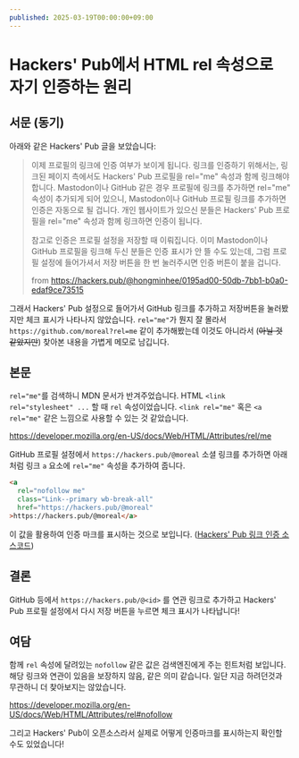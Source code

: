 ```yaml
---
published: 2025-03-19T00:00:00+09:00
---
```


Hackers' Pub에서 HTML rel 속성으로 자기 인증하는 원리
=============================================

## 서문 (동기)

아래와 같은 Hackers' Pub 글을 보았습니다:

> 이제 프로필의 링크에 인증 여부가 보이게 됩니다. 링크를 인증하기 위해서는,
> 링크된 페이지 측에서도 Hackers' Pub 프로필을 rel="me" 속성과 함께 링크해야
> 합니다. Mastodon이나 GitHub 같은 경우 프로필에 링크를 추가하면 rel="me" 속성이
> 추가되게 되어 있으니, Mastodon이나 GitHub 프로필 링크를 추가하면 인증은
> 자동으로 될 겁니다. 개인 웹사이트가 있으신 분들은 Hackers' Pub 프로필을
> rel="me" 속성과 함께 링크하면 인증이 됩니다.
>
> 참고로 인증은 프로필 설정을 저장할 때 이뤄집니다. 이미 Mastodon이나 GitHub
> 프로필을 링크해 두신 분들은 인증 표시가 안 뜰 수도 있는데, 그럼 프로필 설정에
> 들어가셔서 저장 버튼을 한 번 눌러주시면 인증 버튼이 붙을 겁니다.
>
> from https://hackers.pub/@hongminhee/0195ad00-50db-7bb1-b0a0-edaf9ce73515

그래서 Hackers' Pub 설정으로 들어가서 GitHub 링크를 추가하고 저장버튼을
눌러봤지만 체크 표시가 나타나지 않았습니다. `rel="me"`가 뭔지 잘 몰라서
`https://github.com/moreal?rel=me` 같이 추가해봤는데 이것도 아니라서 (~~아닐 것
같았지만~~) 찾아본 내용을 가볍게 메모로 남깁니다.

## 본문

`rel="me"`를 검색하니 MDN 문서가 반겨주었습니다. HTML
`<link rel="stylesheet" ...` 할 때 `rel` 속성이었습니다. `<link rel="me"` 혹은
`<a rel="me"` 같은 느낌으로 사용할 수 있는 것 같았습니다.

<https://developer.mozilla.org/en-US/docs/Web/HTML/Attributes/rel/me>

GitHub 프로필 설정에서 `https://hackers.pub/@moreal` 소셜 링크를 추가하면
아래처럼 링크 `a` 요소에 `rel="me"` 속성을 추가하여 줍니다.

```html
<a
  rel="nofollow me"
  class="Link--primary wb-break-all"
  href="https://hackers.pub/@moreal"
>https://hackers.pub/@moreal</a>
```

이 값을 활용하여 인증 마크를 표시하는 것으로 보입니다.
([Hackers' Pub 링크 인증 소스코드](https://github.com/dahlia/hackerspub/blob/76dba1fbddd7c8a9ec86a5609d49df9c0de9efb9/models/account.ts#L224-L247))

## 결론

GitHub 등에서 `https://hackers.pub/@<id>` 를 연관 링크로 추가하고 Hackers' Pub
프로필 설정에서 다시 저장 버튼을 누르면 체크 표시가 나타납니다!

## 여담

함께 `rel` 속성에 달려있는 `nofollow` 같은 값은 검색엔진에게 주는 힌트처럼
보입니다. 해당 링크와 연관이 있음을 보장하지 않음, 같은 의미 같습니다. 일단 지금
하려던것과 무관하니 더 찾아보지는 않았습니다.

https://developer.mozilla.org/en-US/docs/Web/HTML/Attributes/rel#nofollow

그리고 Hackers' Pub이 오픈소스라서 실제로 어떻게 인증마크를 표시하는지 확인할
수도 있었습니다!
